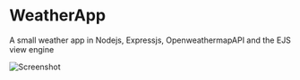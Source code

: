 # WeatherApp
A small weather app in Nodejs, Expressjs, OpenweathermapAPI and the EJS view engine

![Screenshot](Screenshot.png)